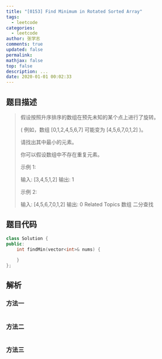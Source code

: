 ```yaml
---
title: "[0153] Find Minimum in Rotated Sorted Array"
tags:
  - leetcode
categories:
  - leetcode
author: 张学志
comments: true
updated: false
permalink:
mathjax: false
top: false
description: ...
date: 2020-01-01 00:02:33
---
```


## 题目描述

> 假设按照升序排序的数组在预先未知的某个点上进行了旋转。 
> 
> ( 例如，数组 [0,1,2,4,5,6,7] 可能变为 [4,5,6,7,0,1,2] )。 
> 
> 请找出其中最小的元素。 
> 
> 你可以假设数组中不存在重复元素。 
> 
> 示例 1: 
> 
> 输入: [3,4,5,1,2]
> 输出: 1 
> 
> 示例 2: 
> 
> 输入: [4,5,6,7,0,1,2]
> 输出: 0 
> Related Topics 数组 二分查找

## 题目代码

```cpp
class Solution {
public:
    int findMin(vector<int>& nums) {
        
    }
};
```

## 解析

### 方法一

```cpp

```

### 方法二

```cpp

```

### 方法三

```cpp

```

